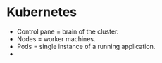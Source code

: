 # Kubernetes

- Control pane = brain of the cluster.
- Nodes = worker machines. 
- Pods = single instance of a running application.
- 